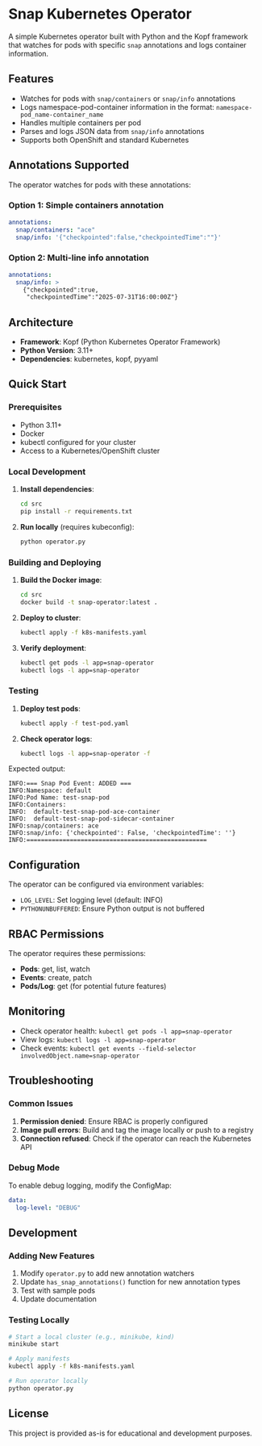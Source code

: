 # Snap Kubernetes Operator

A simple Kubernetes operator built with Python and the Kopf framework that watches for pods with specific `snap` annotations and logs container information.

## Features

- Watches for pods with `snap/containers` or `snap/info` annotations
- Logs namespace-pod-container information in the format: `namespace-pod_name-container_name`
- Handles multiple containers per pod
- Parses and logs JSON data from `snap/info` annotations
- Supports both OpenShift and standard Kubernetes

## Annotations Supported

The operator watches for pods with these annotations:

### Option 1: Simple containers annotation
```yaml
annotations:
  snap/containers: "ace"
  snap/info: '{"checkpointed":false,"checkpointedTime":""}'
```

### Option 2: Multi-line info annotation
```yaml
annotations:
  snap/info: >
    {"checkpointed":true,
     "checkpointedTime":"2025-07-31T16:00:00Z"}
```

## Architecture

- **Framework**: Kopf (Python Kubernetes Operator Framework)
- **Python Version**: 3.11+
- **Dependencies**: kubernetes, kopf, pyyaml

## Quick Start

### Prerequisites

- Python 3.11+
- Docker
- kubectl configured for your cluster
- Access to a Kubernetes/OpenShift cluster

### Local Development

1. **Install dependencies**:
   ```bash
   cd src
   pip install -r requirements.txt
   ```

2. **Run locally** (requires kubeconfig):
   ```bash
   python operator.py
   ```

### Building and Deploying

1. **Build the Docker image**:
   ```bash
   cd src
   docker build -t snap-operator:latest .
   ```

2. **Deploy to cluster**:
   ```bash
   kubectl apply -f k8s-manifests.yaml
   ```

3. **Verify deployment**:
   ```bash
   kubectl get pods -l app=snap-operator
   kubectl logs -l app=snap-operator
   ```

### Testing

1. **Deploy test pods**:
   ```bash
   kubectl apply -f test-pod.yaml
   ```

2. **Check operator logs**:
   ```bash
   kubectl logs -l app=snap-operator -f
   ```

Expected output:
```
INFO:=== Snap Pod Event: ADDED ===
INFO:Namespace: default
INFO:Pod Name: test-snap-pod
INFO:Containers:
INFO:  default-test-snap-pod-ace-container
INFO:  default-test-snap-pod-sidecar-container
INFO:snap/containers: ace
INFO:snap/info: {'checkpointed': False, 'checkpointedTime': ''}
INFO:==================================================
```

## Configuration

The operator can be configured via environment variables:

- `LOG_LEVEL`: Set logging level (default: INFO)
- `PYTHONUNBUFFERED`: Ensure Python output is not buffered

## RBAC Permissions

The operator requires these permissions:
- **Pods**: get, list, watch
- **Events**: create, patch
- **Pods/Log**: get (for potential future features)

## Monitoring

- Check operator health: `kubectl get pods -l app=snap-operator`
- View logs: `kubectl logs -l app=snap-operator`
- Check events: `kubectl get events --field-selector involvedObject.name=snap-operator`

## Troubleshooting

### Common Issues

1. **Permission denied**: Ensure RBAC is properly configured
2. **Image pull errors**: Build and tag the image locally or push to a registry
3. **Connection refused**: Check if the operator can reach the Kubernetes API

### Debug Mode

To enable debug logging, modify the ConfigMap:
```yaml
data:
  log-level: "DEBUG"
```

## Development

### Adding New Features

1. Modify `operator.py` to add new annotation watchers
2. Update `has_snap_annotations()` function for new annotation types
3. Test with sample pods
4. Update documentation

### Testing Locally

```bash
# Start a local cluster (e.g., minikube, kind)
minikube start

# Apply manifests
kubectl apply -f k8s-manifests.yaml

# Run operator locally
python operator.py
```

## License

This project is provided as-is for educational and development purposes.

